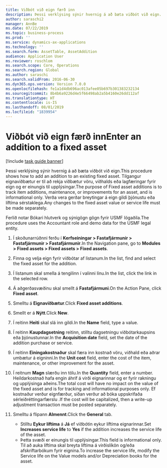 ```yaml
---
title: Viðbót við eign færð inn
description: Þessi verklýsing sýnir hvernig á að bæta viðbót við eign.
author: saraschi2
manager: AnnBe
ms.date: 07/22/2019
ms.topic: business-process
ms.prod: ''
ms.service: dynamics-ax-applications
ms.technology: ''
ms.search.form: AssetTable, AssetAddition
audience: Application User
ms.reviewer: roschlom
ms.search.scope: Core, Operations
ms.search.region: Global
ms.author: saraschi
ms.search.validFrom: 2016-06-30
ms.dyn365.ops.version: Version 7.0.0
ms.openlocfilehash: fe1a1d4db696ac013afee05b697b301383232134
ms.sourcegitcommit: 8b4b6a9226d4e5f66498ab2a5b4160e26dd112af
ms.translationtype: HT
ms.contentlocale: is-IS
ms.lasthandoff: 08/01/2019
ms.locfileid: "1839954"
---
```

# <a name="enter-an-addition-to-a-fixed-asset"></a><span data-ttu-id="e115a-103">Viðbót við eign færð inn</span><span class="sxs-lookup"><span data-stu-id="e115a-103">Enter an addition to a fixed asset</span></span>

[!include [task guide banner](../../includes/task-guide-banner.md)]

<span data-ttu-id="e115a-104">Þessi verklýsing sýnir hvernig á að bæta viðbót við eign.</span><span class="sxs-lookup"><span data-stu-id="e115a-104">This procedure shows how to add an addition to an existing fixed asset.</span></span> <span data-ttu-id="e115a-105">Tilgangur eignaviðbætur er til að rekja viðbætur vöru, viðhalds eða lagfæringar fyrir eign og er einungis til upplýsingar.</span><span class="sxs-lookup"><span data-stu-id="e115a-105">The purpose of Fixed asset additions is to track item additions, maintenance, or improvements for an asset, and is informational only.</span></span> <span data-ttu-id="e115a-106">Verða vera gerðar breytingar á eign gildi þjónustu eða líftíma sérstaklega.</span><span class="sxs-lookup"><span data-stu-id="e115a-106">Any changes to the fixed asset value or service life must be made separately.</span></span>   

<span data-ttu-id="e115a-107">Ferlið notar Bókari hlutverk og sýnigögn gögn fyrir USMF lögaðila.</span><span class="sxs-lookup"><span data-stu-id="e115a-107">The procedure uses the Accountant role and demo data for the USMF legal entity.</span></span>

1. <span data-ttu-id="e115a-108">Í skoðunarrúðnni ferðu í **Kerfseiningar > Fastafjármunir > Fastafjármunir > Fastafjármunir**.</span><span class="sxs-lookup"><span data-stu-id="e115a-108">In the Navigation pane, go to **Modules > Fixed assets > Fixed assets > Fixed assets**.</span></span>
2. <span data-ttu-id="e115a-109">Finna og velja eign fyrir viðbótar af listanum.</span><span class="sxs-lookup"><span data-stu-id="e115a-109">In the list, find and select the fixed asset for the addition.</span></span>
3. <span data-ttu-id="e115a-110">Í listanum skal smella á tengilinn í valinni línu.</span><span class="sxs-lookup"><span data-stu-id="e115a-110">In the list, click the link in the selected row.</span></span>
4. <span data-ttu-id="e115a-111">Á aðgerðasvæðinu skal smellt á **Fastafjármuni**.</span><span class="sxs-lookup"><span data-stu-id="e115a-111">On the Action Pane, click **Fixed asset**.</span></span>
5. <span data-ttu-id="e115a-112">Smelltu á **Eignaviðbætur**.</span><span class="sxs-lookup"><span data-stu-id="e115a-112">Click **Fixed asset additions**.</span></span>
6. <span data-ttu-id="e115a-113">Smellt er á **Nýtt**.</span><span class="sxs-lookup"><span data-stu-id="e115a-113">Click **New**.</span></span>
7. <span data-ttu-id="e115a-114">Í reitinn **Heiti** skal slá inn gildi.</span><span class="sxs-lookup"><span data-stu-id="e115a-114">In the **Name** field, type a value.</span></span>
8. <span data-ttu-id="e115a-115">Í reitinn **Kaupdagsetning** reitinn, stilltu dagsetningu viðbótarkaupsins eða þjónustunnar.</span><span class="sxs-lookup"><span data-stu-id="e115a-115">In the **Acquisition date** field, set the date of the addition purchase or service.</span></span>
9. <span data-ttu-id="e115a-116">Í reitinn **Einingakostnaður** skal færa inn kostnað vöru, viðhald eða aðrar umbætur á eigninni.</span><span class="sxs-lookup"><span data-stu-id="e115a-116">In the **Unit cost** field, enter the cost of the item, maintenance, or other improvement for the asset.</span></span>
10. <span data-ttu-id="e115a-117">Í reitnum **Magn** slærðu inn tölu.</span><span class="sxs-lookup"><span data-stu-id="e115a-117">In the **Quantity** field, enter a number.</span></span> <span data-ttu-id="e115a-118">Heildarkostnað hafa engin áhrif á virði eignarinnar og er fyrir rakningu og upplýsinga aðeins.</span><span class="sxs-lookup"><span data-stu-id="e115a-118">The total cost will have no impact on the value of the fixed asset and is for tracking and informational purposes only.</span></span> <span data-ttu-id="e115a-119">Ef kostnaður verður eignfærður, síðan verður að bóka uppskrifaða sérleiðréttingarfærslu .</span><span class="sxs-lookup"><span data-stu-id="e115a-119">If the cost will be capitalized, then a write-up adjustment transaction must be posted separately.</span></span>  
11. <span data-ttu-id="e115a-120">Smelltu á flipann **Almennt**.</span><span class="sxs-lookup"><span data-stu-id="e115a-120">Click the **General** tab.</span></span>

    * <span data-ttu-id="e115a-121">Stilltu **Eykur líftíma** á **Já** ef viðbótin eykur líftíma eignarinnar.</span><span class="sxs-lookup"><span data-stu-id="e115a-121">Set **Increases service life** to **Yes** if the addition increases the service life of the asset.</span></span>  
    * <span data-ttu-id="e115a-122">Þetta svæði er einungis til upplýsingar.</span><span class="sxs-lookup"><span data-stu-id="e115a-122">This field is informational only.</span></span> <span data-ttu-id="e115a-123">Til að auka líftíma skal breyta líftíma á virðislíkön og/eða afskriftarbókum fyrir eignina.</span><span class="sxs-lookup"><span data-stu-id="e115a-123">To increase the service life, modify the Service life on the Value models and/or Depreciation books for the asset.</span></span>  

